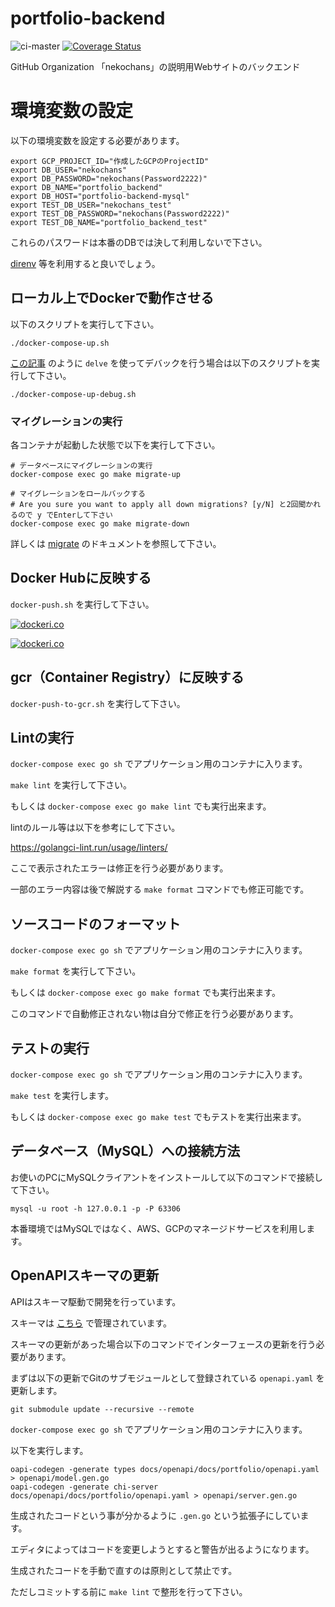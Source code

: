 # portfolio-backend
![ci-master](https://github.com/nekochans/portfolio-backend/workflows/ci-master/badge.svg)
[![Coverage Status](https://coveralls.io/repos/github/nekochans/portfolio-backend/badge.svg?branch=master)](https://coveralls.io/github/nekochans/portfolio-backend?branch=master)

GitHub Organization 「nekochans」の説明用Webサイトのバックエンド

# 環境変数の設定

以下の環境変数を設定する必要があります。

```
export GCP_PROJECT_ID="作成したGCPのProjectID"
export DB_USER="nekochans"
export DB_PASSWORD="nekochans(Password2222)"
export DB_NAME="portfolio_backend"
export DB_HOST="portfolio-backend-mysql"
export TEST_DB_USER="nekochans_test"
export TEST_DB_PASSWORD="nekochans(Password2222)"
export TEST_DB_NAME="portfolio_backend_test"
```

これらのパスワードは本番のDBでは決して利用しないで下さい。

[direnv](https://github.com/direnv/direnv) 等を利用すると良いでしょう。

## ローカル上でDockerで動作させる

以下のスクリプトを実行して下さい。

`./docker-compose-up.sh`

[この記事](https://qiita.com/keitakn/items/f46347f871083356149b) のように `delve` を使ってデバックを行う場合は以下のスクリプトを実行して下さい。

`./docker-compose-up-debug.sh`

### マイグレーションの実行

各コンテナが起動した状態で以下を実行して下さい。

```
# データベースにマイグレーションの実行
docker-compose exec go make migrate-up

# マイグレーションをロールバックする
# Are you sure you want to apply all down migrations? [y/N] と2回聞かれるので y でEnterして下さい
docker-compose exec go make migrate-down
```

詳しくは [migrate](https://github.com/golang-migrate/migrate/tree/master/cmd/migrate) のドキュメントを参照して下さい。

## Docker Hubに反映する

`docker-push.sh` を実行して下さい。

[![dockeri.co](https://dockeri.co/image/nekochans/portfolio-backend-go)](https://hub.docker.com/r/nekochans/portfolio-backend-go)

[![dockeri.co](https://dockeri.co/image/nekochans/portfolio-backend-nginx)](https://hub.docker.com/r/nekochans/portfolio-backend-nginx)

## gcr（Container Registry）に反映する

`docker-push-to-gcr.sh` を実行して下さい。

## Lintの実行

`docker-compose exec go sh` でアプリケーション用のコンテナに入ります。

`make lint` を実行して下さい。

もしくは `docker-compose exec go make lint` でも実行出来ます。

lintのルール等は以下を参考にして下さい。

https://golangci-lint.run/usage/linters/

ここで表示されたエラーは修正を行う必要があります。

一部のエラー内容は後で解説する `make format` コマンドでも修正可能です。

## ソースコードのフォーマット

`docker-compose exec go sh` でアプリケーション用のコンテナに入ります。

`make format` を実行して下さい。

もしくは `docker-compose exec go make format` でも実行出来ます。

このコマンドで自動修正されない物は自分で修正を行う必要があります。

## テストの実行

`docker-compose exec go sh` でアプリケーション用のコンテナに入ります。

`make test` を実行します。

もしくは `docker-compose exec go make test` でもテストを実行出来ます。

## データベース（MySQL）への接続方法

お使いのPCにMySQLクライアントをインストールして以下のコマンドで接続して下さい。

```
mysql -u root -h 127.0.0.1 -p -P 63306
```

本番環境ではMySQLではなく、AWS、GCPのマネージドサービスを利用します。

## OpenAPIスキーマの更新

APIはスキーマ駆動で開発を行っています。

スキーマは [こちら](https://github.com/nekochans/nekochans-openapi/blob/master/docs/portfolio/openapi.yaml) で管理されています。

スキーマの更新があった場合以下のコマンドでインターフェースの更新を行う必要があります。

まずは以下の更新でGitのサブモジュールとして登録されている `openapi.yaml` を更新します。

```
git submodule update --recursive --remote
```

`docker-compose exec go sh` でアプリケーション用のコンテナに入ります。

以下を実行します。

```
oapi-codegen -generate types docs/openapi/docs/portfolio/openapi.yaml > openapi/model.gen.go
oapi-codegen -generate chi-server docs/openapi/docs/portfolio/openapi.yaml > openapi/server.gen.go
```

生成されたコードという事が分かるように `.gen.go` という拡張子にしています。

エディタによってはコードを変更しようとすると警告が出るようになります。

生成されたコードを手動で直すのは原則として禁止です。

ただしコミットする前に `make lint` で整形を行って下さい。
